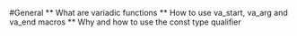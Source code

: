 #General
** What are variadic functions
** How to use va_start, va_arg and va_end macros
** Why and how to use the const type qualifier
